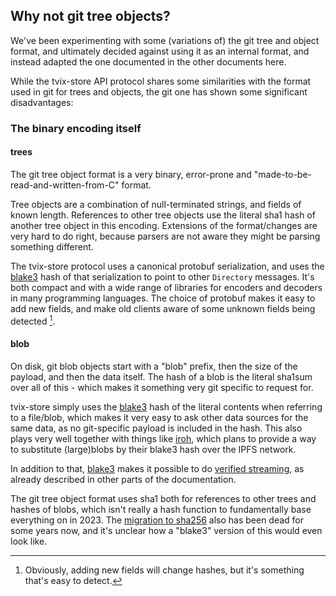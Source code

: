 ## Why not git tree objects?

We've been experimenting with some (variations of) the git tree and object
format, and ultimately decided against using it as an internal format, and
instead adapted the one documented in the other documents here.

While the tvix-store API protocol shares some similarities with the format used
in git for trees and objects, the git one has shown some significant
disadvantages:

### The binary encoding itself

#### trees
The git tree object format is a very binary, error-prone and
"made-to-be-read-and-written-from-C" format.

Tree objects are a combination of null-terminated strings, and fields of known
length. References to other tree objects use the literal sha1 hash of another
tree object in this encoding.
Extensions of the format/changes are very hard to do right, because parsers are
not aware they might be parsing something different.

The tvix-store protocol uses a canonical protobuf serialization, and uses
the [blake3][blake3] hash of that serialization to point to other `Directory`
messages.
It's both compact and with a wide range of libraries for encoders and decoders
in many programming languages.
The choice of protobuf makes it easy to add new fields, and make old clients
aware of some unknown fields being detected [^adding-fields].

#### blob
On disk, git blob objects start with a "blob" prefix, then the size of the
payload, and then the data itself. The hash of a blob is the literal sha1sum
over all of this - which makes it something very git specific to request for.

tvix-store simply uses the [blake3][blake3] hash of the literal contents
when referring to a file/blob, which makes it very easy to ask other data
sources for the same data, as no git-specific payload is included in the hash.
This also plays very well together with things like [iroh][iroh-discussion],
which plans to provide a way to substitute (large)blobs by their blake3 hash
over the IPFS network.

In addition to that, [blake3][blake3] makes it possible to do
[verified streaming][bao], as already described in other parts of the
documentation.

The git tree object format uses sha1 both for references to other trees and
hashes of blobs, which isn't really a hash function to fundamentally base
everything on in 2023.
The [migration to sha256][git-sha256] also has been dead for some years now,
and it's unclear how a "blake3" version of this would even look like.

[bao]: https://github.com/oconnor663/bao
[blake3]: https://github.com/BLAKE3-team/BLAKE3
[git-sha256]: https://git-scm.com/docs/hash-function-transition/
[iroh-discussion]: https://github.com/n0-computer/iroh/discussions/707#discussioncomment-5070197
[^adding-fields]: Obviously, adding new fields will change hashes, but it's something that's easy to detect.